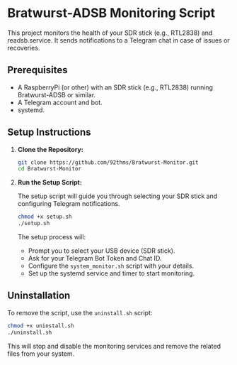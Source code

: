 # Bratwurst-ADSB Monitoring Script

This project monitors the health of your SDR stick (e.g., RTL2838) and readsb.service. It sends notifications to a Telegram chat in case of issues or recoveries.

## Prerequisites

- A RaspberryPi (or other) with an SDR stick (e.g., RTL2838) running Bratwurst-ADSB or similar.
- A Telegram account and bot.
- systemd.

## Setup Instructions

1. **Clone the Repository:**

   ```bash
   git clone https://github.com/92thms/Bratwurst-Monitor.git
   cd Bratwurst-Monitor
   ```

2. **Run the Setup Script:**

   The setup script will guide you through selecting your SDR stick and configuring Telegram notifications.

   ```bash
   chmod +x setup.sh
   ./setup.sh
   ```

   The setup process will:
   - Prompt you to select your USB device (SDR stick).
   - Ask for your Telegram Bot Token and Chat ID.
   - Configure the `system_monitor.sh` script with your details.
   - Set up the systemd service and timer to start monitoring.

## Uninstallation

To remove the script, use the `uninstall.sh` script:

```bash
chmod +x uninstall.sh
./uninstall.sh
```

This will stop and disable the monitoring services and remove the related files from your system.

